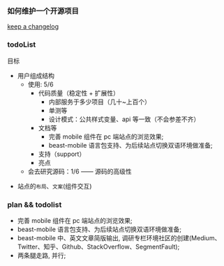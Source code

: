 ### 如何维护一个开源项目

[keep a changelog](https://keepachangelog.com/en/1.0.0/)

### todoList

目标

- 用户组成结构
  - 使用: 5/6
    - 代码质量（稳定性 + 扩展性）
      - 内部服务于多少项目（几十~上百个）
      - 单测等
      - 设计模式：公共样式变量、api 等一致（不会参差不齐）
    - 文档等
      * 完善 mobile 组件在 pc 端站点的浏览效果;
      * beast-mobile 语言包支持、为后续站点切换双语环境做准备;
    - 支持（support）
    - 亮点
  - 会去研究源码：1/6 —— 源码的高级性

* 站点的`布局`、`文案`(组件交互)

### plan && todolist

* 完善 mobile 组件在 pc 端站点的浏览效果;
* beast-mobile 语言包支持、为后续站点切换双语环境做准备;
* beast-mobile 中、英文文章简版输出, 调研专栏环境社区的创建(Medium、Twitter、知乎、Github、StackOverflow、SegmentFault);
* 两条腿走路, 并行;